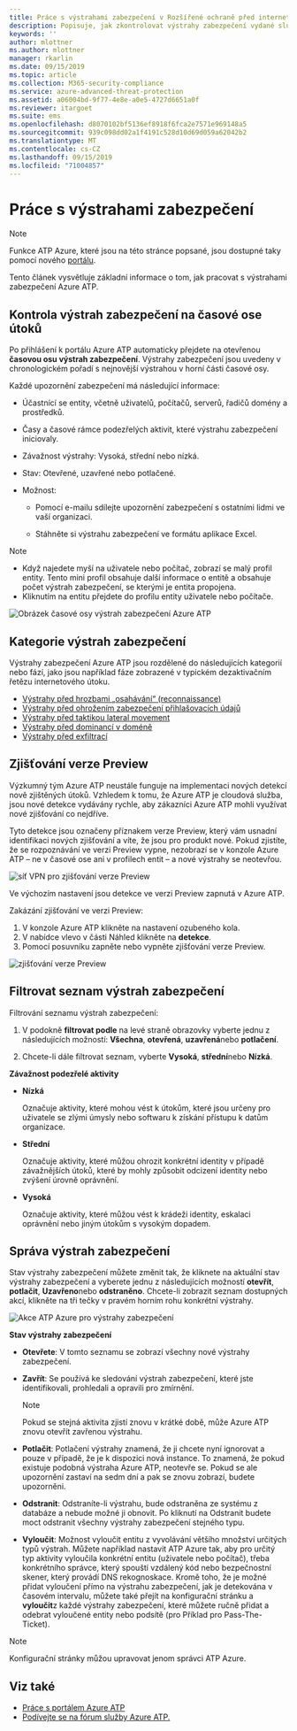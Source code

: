 ```yaml
---
title: Práce s výstrahami zabezpečení v Rozšířené ochraně před internetovými útoky Azure | Microsoft Docs
description: Popisuje, jak zkontrolovat výstrahy zabezpečení vydané službou Azure ATP.
keywords: ''
author: mlottner
ms.author: mlottner
manager: rkarlin
ms.date: 09/15/2019
ms.topic: article
ms.collection: M365-security-compliance
ms.service: azure-advanced-threat-protection
ms.assetid: a06004bd-9f77-4e8e-a0e5-4727d6651a0f
ms.reviewer: itargoet
ms.suite: ems
ms.openlocfilehash: d8070102bf5136ef8918f6fca2e7571e969148a5
ms.sourcegitcommit: 939c098dd02a1f4191c528d10d69d059a62042b2
ms.translationtype: MT
ms.contentlocale: cs-CZ
ms.lasthandoff: 09/15/2019
ms.locfileid: "71004857"
---
```

# <a name="working-with-security-alerts"></a>Práce s výstrahami zabezpečení

> [!NOTE]
> Funkce ATP Azure, které jsou na této stránce popsané, jsou dostupné taky pomocí nového [portálu](https://portal.cloudappsecurity.com).

Tento článek vysvětluje základní informace o tom, jak pracovat s výstrahami zabezpečení Azure ATP.

## Kontrola výstrah zabezpečení na časové ose útoků<a name="review-suspicious-activities-on-the-attack-time-line"></a>

Po přihlášení k portálu Azure ATP automaticky přejdete na otevřenou **časovou osu výstrah zabezpečení**. Výstrahy zabezpečení jsou uvedeny v chronologickém pořadí s nejnovější výstrahou v horní části časové osy.

Každé upozornění zabezpečení má následující informace:

- Účastnící se entity, včetně uživatelů, počítačů, serverů, řadičů domény a prostředků.

- Časy a časové rámce podezřelých aktivit, které výstrahu zabezpečení iniciovaly.

- Závažnost výstrahy: Vysoká, střední nebo nízká.

- Stav: Otevřené, uzavřené nebo potlačené.

- Možnost:

    - Pomocí e-mailu sdílejte upozornění zabezpečení s ostatními lidmi ve vaší organizaci.

    - Stáhněte si výstrahu zabezpečení ve formátu aplikace Excel.

> [!NOTE]
> - Když najedete myší na uživatele nebo počítač, zobrazí se malý profil entity. Tento mini profil obsahuje další informace o entitě a obsahuje počet výstrah zabezpečení, se kterými je entita propojena.
> - Kliknutím na entitu přejdete do profilu entity uživatele nebo počítače.

![Obrázek časové osy výstrah zabezpečení Azure ATP](media/atp-sa-timeline.png)

## <a name="security-alert-categories"></a>Kategorie výstrah zabezpečení

Výstrahy zabezpečení Azure ATP jsou rozdělené do následujících kategorií nebo fází, jako jsou například fáze zobrazené v typickém dezaktivačním řetězu internetového útoku. 

- [Výstrahy před hrozbami „osahávání“ (reconnaissance)](atp-reconnaissance-alerts.md)
- [Výstrahy před ohrožením zabezpečení přihlašovacích údajů](atp-compromised-credentials-alerts.md)
- [Výstrahy před taktikou lateral movement](atp-lateral-movement-alerts.md)
- [Výstrahy před dominancí v doméně](atp-domain-dominance-alerts.md)
- [Výstrahy před exfiltrací](atp-exfiltration-alerts.md)

## Zjišťování verze Preview<a name="preview-detections"></a>

Výzkumný tým Azure ATP neustále funguje na implementaci nových detekcí nově zjištěných útoků. Vzhledem k tomu, že Azure ATP je cloudová služba, jsou nové detekce vydávány rychle, aby zákazníci Azure ATP mohli využívat nové zjišťování co nejdříve.

Tyto detekce jsou označeny příznakem verze Preview, který vám usnadní identifikaci nových zjišťování a víte, že jsou pro produkt nové. Pokud zjistíte, že se rozpoznávání ve verzi Preview vypne, nezobrazí se v konzole Azure ATP – ne v časové ose ani v profilech entit – a nové výstrahy se neotevřou.

![síť VPN pro zjišťování verze Preview](./media/preview-detection-vpn.png)

Ve výchozím nastavení jsou detekce ve verzi Preview zapnutá v Azure ATP. 

Zakázání zjišťování ve verzi Preview:

1. V konzole Azure ATP klikněte na nastavení ozubeného kola.
2. V nabídce vlevo v části Náhled klikněte na **detekce**.
3. Pomocí posuvníku zapněte nebo vypněte zjišťování verze Preview.
 
![zjišťování verze Preview](./media/preview-detections.png) 


## <a name="filter-security-alerts-list"></a>Filtrovat seznam výstrah zabezpečení
Filtrování seznamu výstrah zabezpečení:

1. V podokně **filtrovat podle** na levé straně obrazovky vyberte jednu z následujících možností: **Všechna**, **otevřená**, **uzavřená**nebo **potlačení**.

2. Chcete-li dále filtrovat seznam, vyberte **Vysoká**, **střední**nebo **Nízká**.

**Závažnost podezřelé aktivity**

- **Nízká**

    Označuje aktivity, které mohou vést k útokům, které jsou určeny pro uživatele se zlými úmysly nebo softwaru k získání přístupu k datům organizace.

- **Střední**

    Označuje aktivity, které můžou ohrozit konkrétní identity v případě závažnějších útoků, které by mohly způsobit odcizení identity nebo zvýšení úrovně oprávnění.

- **Vysoká**

    Označuje aktivity, které můžou vést k krádeži identity, eskalaci oprávnění nebo jiným útokům s vysokým dopadem.


## <a name="managing-security-alerts"></a>Správa výstrah zabezpečení

Stav výstrahy zabezpečení můžete změnit tak, že kliknete na aktuální stav výstrahy zabezpečení a vyberete jednu z následujících možností **otevřít**, **potlačit**, **Uzavřeno**nebo **odstraněno**.
Chcete-li zobrazit seznam dostupných akcí, klikněte na tři tečky v pravém horním rohu konkrétní výstrahy.

![Akce ATP Azure pro výstrahy zabezpečení](./media/atp-sa-actions.png)

**Stav výstrahy zabezpečení**

- **Otevřete**: V tomto seznamu se zobrazí všechny nové výstrahy zabezpečení.

- **Zavřít**: Se používá ke sledování výstrah zabezpečení, které jste identifikovali, prohledali a opravili pro zmírnění.

    > [!NOTE]
    > Pokud se stejná aktivita zjistí znovu v krátké době, může Azure ATP znovu otevřít zavřenou výstrahu.

- **Potlačit**: Potlačení výstrahy znamená, že ji chcete nyní ignorovat a pouze v případě, že je k dispozici nová instance. To znamená, že pokud existuje podobná výstraha Azure ATP, neotevře se. Pokud se ale upozornění zastaví na sedm dní a pak se znovu zobrazí, budete upozorněni.

- **Odstranit**: Odstraníte-li výstrahu, bude odstraněna ze systému z databáze a nebude možné ji obnovit. Po kliknutí na Odstranit budete moct odstranit všechny výstrahy zabezpečení stejného typu.

- **Vyloučit**: Možnost vyloučit entitu z vyvolávání většího množství určitých typů výstrah. Můžete například nastavit ATP Azure tak, aby pro určitý typ aktivity vyloučila konkrétní entitu (uživatele nebo počítač), třeba konkrétního správce, který spouští vzdálený kód nebo bezpečnostní skener, který provádí DNS rekognoskace. Kromě toho, že je možné přidat vyloučení přímo na výstrahu zabezpečení, jak je detekována v časovém intervalu, můžete také přejít na konfigurační stránku a **vyloučit**z každé výstrahy zabezpečení, které můžete ručně přidat a odebrat vyloučené entity nebo podsítě (pro Příklad pro Pass-The-Ticket).

> [!NOTE]
> Konfigurační stránky můžou upravovat jenom správci ATP Azure.


## <a name="see-also"></a>Viz také

- [Práce s portálem Azure ATP](workspace-portal.md)
- [Podívejte se na fórum služby Azure ATP.](https://aka.ms/azureatpcommunity)
